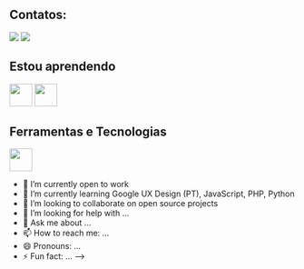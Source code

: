 ## Contatos:
<div>
<a href = "mailto:rvsfara@gmail.com"><img src="https://img.shields.io/badge/Gmail-D14836?style=for-the-badge&logo=gmail&logoColor=white" target="_blank"></a>
<a href="https://www.linkedin.com/in/rvsfara" target="_blank"><img src="https://img.shields.io/badge/-LinkedIn-%230077B5?style=for-the-badge&logo=linkedin&logoColor=white" target="_blank"></a>
<a href="https://rvsfara.github.io/" target="_blank"><img alt="" src="https://img.shields.io/badge/Portfolio-000?logo=vercel&logoColor=yellow&style=for-the-badge" style="vertical-align:center" /></a>
</div>


## Estou aprendendo
<img src="https://cdn.jsdelivr.net/gh/devicons/devicon/icons/java/java-original.svg" width="40" height="40"/> <img src="https://cdn.jsdelivr.net/gh/devicons/devicon/icons/linux/linux-original.svg" width="40" height="40"/>

## Ferramentas e Tecnologias
<img src="https://cdn.jsdelivr.net/gh/devicons/devicon/icons/git/git-original.svg" width="40" height="40"/>

- 🔭 I’m currently open to work
- 🌱 I’m currently learning Google UX Design (PT), JavaScript, PHP, Python
- 👯 I’m looking to collaborate on open source projects
- 🤔 I’m looking for help with ...
- 💬 Ask me about ...
- 📫 How to reach me: ...
- 😄 Pronouns: ...
- ⚡ Fun fact: ...
-->
